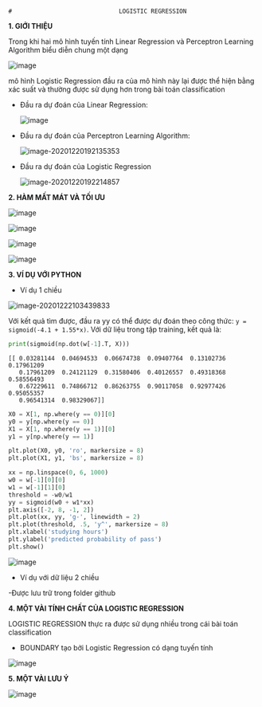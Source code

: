                                                                                         #                              LOGISTIC REGRESSION



**1. GIỚI THIỆU**

Trong khi hai mô hình tuyến tính Linear Regression và Perceptron Learning Algorithm  biểu diễn chung một dạng 

![image](https://user-images.githubusercontent.com/42260182/102713092-2e3cef00-42f8-11eb-984a-44d0482d7adb.png)

mô hình Logistic Regression đầu ra của mô hình này lại được thể hiện bằng xác suất và thường được sử dụng hơn trong bài toán classification

* Đầu ra dự đoán của Linear Regression:

  ![image](C:\Users\TOAN\Documents\102713124-72c88a80-42f8-11eb-9a40-9bab270a6bd0.png)

* Đầu ra dự đoán của  Perceptron Learning Algorithm:

  ![image-20201220192135353](C:\Users\TOAN\AppData\Roaming\Typora\typora-user-images\image-20201220192135353.png)

* Đầu ra dự đoán của Logistic Regression 

  ![image-20201220192214857](C:\Users\TOAN\AppData\Roaming\Typora\typora-user-images\image-20201220192214857.png)



**2. HÀM MẤT MÁT VÀ TỐI ƯU**

![image](https://user-images.githubusercontent.com/42260182/102841963-82e78380-4438-11eb-8004-fbe757d66b76.png)



![image](https://user-images.githubusercontent.com/42260182/102842021-a14d7f00-4438-11eb-88a8-9f5183842e7c.png)





![image](https://user-images.githubusercontent.com/42260182/102842043-aad6e700-4438-11eb-9821-12bdce499be4.png)

![image](https://user-images.githubusercontent.com/42260182/102842105-c8a44c00-4438-11eb-8d6f-6d77581637dc.png)





**3. VÍ DỤ VỚI PYTHON**

* Ví dụ 1 chiều

![image-20201222103439833](C:\Users\TOAN\AppData\Roaming\Typora\typora-user-images\image-20201222103439833.png)

Với kết quả tìm được, đầu ra yy có thể được dự đoán theo công thức: `y = sigmoid(-4.1 + 1.55*x)`. Với dữ liệu trong tập training, kết quả là:



```python
print(sigmoid(np.dot(w[-1].T, X)))
```



```
[[ 0.03281144  0.04694533  0.06674738  0.09407764  0.13102736  0.17961209
   0.17961209  0.24121129  0.31580406  0.40126557  0.49318368  0.58556493
   0.67229611  0.74866712  0.86263755  0.90117058  0.92977426  0.95055357
   0.96541314  0.98329067]]
```



```python
X0 = X[1, np.where(y == 0)][0]
y0 = y[np.where(y == 0)]
X1 = X[1, np.where(y == 1)][0]
y1 = y[np.where(y == 1)]

plt.plot(X0, y0, 'ro', markersize = 8)
plt.plot(X1, y1, 'bs', markersize = 8)

xx = np.linspace(0, 6, 1000)
w0 = w[-1][0][0]
w1 = w[-1][1][0]
threshold = -w0/w1
yy = sigmoid(w0 + w1*xx)
plt.axis([-2, 8, -1, 2])
plt.plot(xx, yy, 'g-', linewidth = 2)
plt.plot(threshold, .5, 'y^', markersize = 8)
plt.xlabel('studying hours')
plt.ylabel('predicted probability of pass')
plt.show()
```



![image](https://user-images.githubusercontent.com/42260182/102846012-79aee480-4441-11eb-8176-a39392d197b0.png)



* Ví dụ với dữ liệu 2 chiều 

-Được lưu trữ trong folder github



**4. MỘT VÀI TÍNH CHẤT CỦA LOGISTIC REGRESSION**



LOGISTIC REGRESSION thực ra được sử dụng nhiều trong cái bài toán classification

* BOUNDARY tạo bởi Logistic Regression có dạng tuyến tính

![image](https://user-images.githubusercontent.com/42260182/102846355-5a648700-4442-11eb-811f-1a097645b9f5.png)



**5. MỘT VÀI LƯU Ý**



![image](https://user-images.githubusercontent.com/42260182/102846418-841dae00-4442-11eb-8bc7-db850b58a40a.png)





